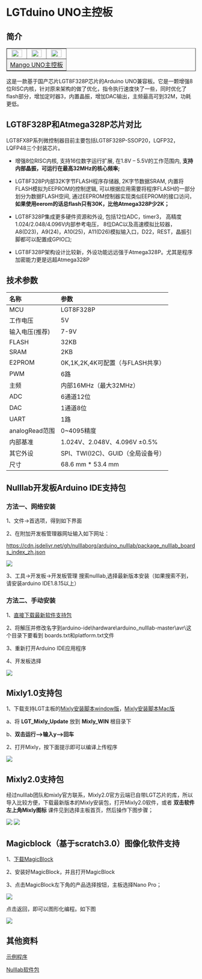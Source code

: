 # LGTduino UNO主控板

## 简介

<table border="1">

<tr>
  <td align="center"><img src="../img/OJKZ30/01.png" width=89% /></td>
  <td align="center"><img src="../img/OJKZ30/02.png" width=86% /></td>
  <td align="center"><img src="../img/OJKZ30/03.png" width=90% /></td>
</tr>
<tr>
  <td style="background-color:rgb(232,232,232,0.5) "colspan="3" align="center"> <a href="https://item.taobao.com/item.htm?id=674769901898"><font style="font-size:16px">Mango UNO主控板</font></a></td>
</tr>
</table>

这是一款基于国产芯片LGT8F328P芯片的Arduino UNO兼容板。它是一颗增强8位RISC内核，针对原来架构的做了优化，指令执行速度快了一些，同时优化了flash部分，增加定时器3，内置晶振，增加DAC输出，主频最高可到32M，功耗更低。

## LGT8F328P和Atmega328P芯片对比

LGT8FX8P系列微控制器目前主要包括LGT8F328P-SSOP20，LQFP32，LQFP48三个封装芯片。

+ 增强8位RISC内核, 支持16位数字运行扩展, 在1.8V – 5.5V的工作范围内, **支持内部晶振，可运行在最高32MHz的核心频率;**

+  LGT8F328P内部32K字节FLASH程序存储器, 2K字节数据SRAM, 内置将FLASH模拟为EEPROM的控制逻辑, 可以根据应用需要将程序FLASH的一部分划分为数据FLASH空间, 通过EEPROM控制器实现类似EEPROM的接口访问，**如果使用eerom的话总flash只有30K，比他Atmega328P少2K；**

+ LGT8F328P集成更多硬件资源和外设, 包括12位ADC，timer3， 高精度1.024/2.048/4.096V内部参考电压， 8位DAC以及高速模拟比较器，A8(D23)，A9(24)，A10(25)，A11(D26)模拟输入口，D22，REST，晶振引脚都可以配置成GPIO口;

+ LGT8F328P架构设计比较新，外设功能远远强于Atmega328P。尤其是程序加密能力更是远超Atmega328P

## 技术参数

|名称 |参数 |
|:--|:--|
|MCU|LGT8F328P|
|工作电压| 5V|
|输入电压(推荐)| 7-9V|
|FLASH|32KB|
|SRAM|2KB|
|E2PROM|0K,1K,2K,4K可配置（与FLASH共享）|
|PWM|6路|
|主频|内部16MHz（最大32MHz）|
|ADC|6通道12位|
|DAC|1通道8位|
|UART|1路|
|analogRead范围|0~4095精度|
|内部基准|1.024V、2.048V、4.096V ±0.5%|
|其它外设|SPI、TWI(I2C)、GUID（全局设备号）|
|尺寸|68.6 mm * 53.4 mm|


## Nulllab开发板Arduino IDE支持包

### 方法一、网络安装

1、文件->首选项，得到如下界面

2、在附加开发板管理器网址输入如下网址：

https://cdn.jsdelivr.net/gh/nulllaborg/arduino_nulllab/package_nulllab_boards_index_zh.json

<img src="../img/OJKZ30/04.png" />

3、工具->开发板->开发板管理 搜索nulllab,选择最新版本安装（如果搜索不到，请安装arduino IDE1.8.15以上）

### 方法二、手动安装

1、[直接下载最新软件支持包](https://gitee.com/link?target=http%3A%2F%2F39.108.252.158%3A8089%2Fnulllab_arduino-1.0.4.zip)

2、将解压并修改名字到arduino-ide\hardware\arduino_nulllab-master\avr\这个目录下要看到 boards.txt和platform.txt文件

3、重新打开Arduino IDE应用程序

4、开发板选择 

<img src="../img/OJKZ30/05.png" />

## Mixly1.0支持包

1、下载支持LGT主板的[Mixly安装脚本window版](https://gitee.com/link?target=https%3A%2F%2Fgithub.com%2Fnulllaborg%2Farduino_nulllab%2Freleases%2Fdownload%2Fv1.0.4%2FLGT_Mixly_Update.bat)，[Mixly安装脚本Mac版](https://gitee.com/link?target=https%3A%2F%2Fgithub.com%2Fnulllaborg%2Farduino_nulllab%2Freleases%2Fdownload%2Fv1.0.4%2FLGT_Mixly_Update.sh)

a、将 **LGT_Mixly_Update** 放到 **Mixly_WIN** 根目录下

b、**双击运行-->输入y-->回车**

2、打开Mixly，按下面提示即可以编译上传程序

<img src="../img/OJKZ30/06.png" />

## Mixly2.0支持包

经过nulllab团队和mixly官方联系，Mixly2.0官方云端已自带LGT芯片的库，所以导入比较方便，下载最新版本的Mixly安装包，打开Mixly2.0软件，或者 **双击软件左上角Mixly图标** 课件见到选择主板首页，然后操作下图步骤；

<img src="../img/OJKZ30/07.png" />


<img src="../img/OJKZ30/08.png" />

## Magicblock（基于scratch3.0）图像化软件支持

1、[下载MagicBlock](https://gitee.com/link?target=http%3A%2F%2Fwww.emakefun.com%2Fuploads%2Fsoftware%2FMagicBlockSetup.exe)

2、安装好MagicBlock，并且打开MagicBlock

3、点击MagicBlock左下角的产品选择按钮，主板选择Nano Pro；

<img src="../img/OJKZ30/09.png" />

点击返回，即可以图形化编程。如下图 

<img src="../img/OJKZ30/10.png" />

## 其他资料

[示例程序](https://maifile.cn/pdf/d72656299653.pdf)

[Nulllab软件包](https://gitee.com/nulllab/nulllab_arduino)